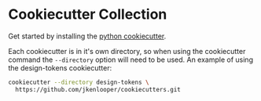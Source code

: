# Cookiecutter Collection 

Get started by installing the [python cookiecutter](https://github.com/cookiecutter/cookiecutter).

Each cookiecutter is in it's own directory, so when using the cookiecutter
command the `--directory` option will need to be used. An example of using the
design-tokens cookiecutter:

```bash
cookiecutter --directory design-tokens \
  https://github.com/jkenlooper/cookiecutters.git
```

